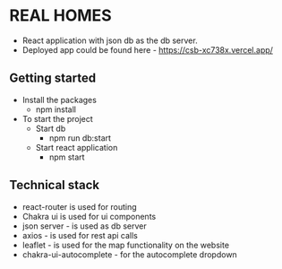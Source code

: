 # REAL HOMES

- React application with json db as the db server.
- Deployed app could be found here - https://csb-xc738x.vercel.app/

## Getting started

- Install the packages
  - npm install
- To start the project
  - Start db
    - npm run db:start
  - Start react application
    - npm start

## Technical stack

- react-router is used for routing
- Chakra ui is used for ui components
- json server - is used as db server
- axios - is used for rest api calls
- leaflet - is used for the map functionality on the website
- chakra-ui-autocomplete - for the autocomplete dropdown
